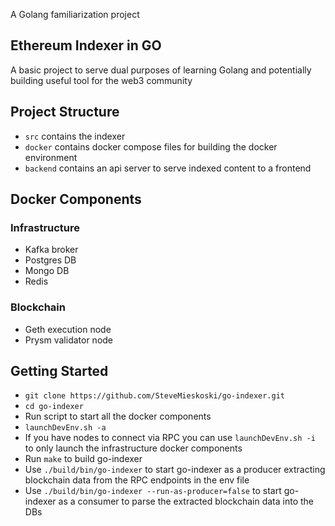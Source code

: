 
A Golang familiarization project

## Ethereum Indexer in GO

A basic project to serve dual purposes of learning Golang and potentially building useful tool for the web3 community

## Project Structure
- `src` contains the indexer 
- `docker` contains docker compose files for building the docker environment
- `backend` contains an api server to serve indexed content to a frontend


## Docker Components
### Infrastructure
- Kafka broker
- Postgres DB
- Mongo DB
- Redis
### Blockchain
- Geth execution node
- Prysm validator node



## Getting Started
- `git clone https://github.com/SteveMieskoski/go-indexer.git`
- `cd go-indexer`
- Run script to start all the docker components
- `launchDevEnv.sh -a`
- If you have nodes to connect via RPC you can use `launchDevEnv.sh -i` to only launch the infrastructure docker components
- Run `make` to build go-indexer
- Use `./build/bin/go-indexer` to start go-indexer as a producer extracting blockchain data from the RPC endpoints in the env file
- Use `./build/bin/go-indexer --run-as-producer=false` to start go-indexer as a consumer to parse the extracted blockchain data into the DBs 


